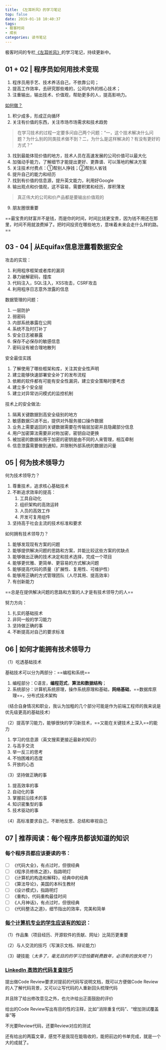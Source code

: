 ```yaml
---
title: 《左耳听风》的学习笔记
top: false
date: 2019-01-18 10:40:37
tags:
- 极客时间
- 成长
categories: 读书笔记
---
```



极客时间的专栏[《左耳听风》](https://time.geekbang.org/column/48)的学习笔记，持续更新中。

<!-- more -->


## 01 + 02 | 程序员如何用技术变现

1. 程序员用手艺、技术养活自己，不依靠公司；
2. 提高工作效率，去研究那些难的，公司内外的核心技术；
3. 注重输出，输出技术、价值观，帮助更多的人，提高影响力。

[如何做？](https://time.geekbang.org/column/article/185)

1. 积少成多，形成正向循环
2. 关注有价值的东西，关注市场市场需求和技术趋势

> 在学习技术的过程一定要多问自己两个问题：“一，这个技术解决什么问题？为什么别的同类技术做不到？二，为什么是这样解决的？有没有更好的方式？”

3. 找到最能体现价值的地方，技术人员在高速发展的公司价值可以最大化
4. 加强动手能力，了解细节才能提出更好、更靠谱、可以落地的解决方案
5. 关注技术付费点：①帮别人挣钱；②帮别人省钱
6. 提升自己的能力和经历
7. 找到有价值的信息源，提升英文能力，利用好Google
8. 输出观点和价值观，这不容易，需要积累和经历，厚积薄发

> 真正伟大的公司和价产品都是要输出价值观的

9. 朋友圈很重要

==最宝贵的财富并不是钱，而是你的时间，时间比钱更宝贵，因为钱不用还在那里，时间不用就浪费掉了。把时间投资在哪些地方，意味着未来会走什么样的路。==

## 03 - 04 | 从Equifax信息泄露看数据安全

攻击的实现：

1. 利用程序框架或者库的漏洞
2. 暴力破解密码，撞库
3. 代码注入，SQL注入，XSS攻击，CSRF攻击
4. 利用程序日志意外泄露的信息

数据管理的问题：

1. 一层防护
2. 弱密码
3. 内部系统暴露在公网
4. 系统不及时打补丁
5. 安全日志被暴露
6. 保存不必保存的敏感信息
7. 密码没有被合理地散列

安全最佳实践

1. 了解使用了哪些框架和库，关注其安全性声明
2. 建立能够快速部署安全补丁的发布流程
3. 依赖的软件都有可能有安全性漏洞，建立安全策略时要考虑
4. 建立多个安全层
5. 建立对异常访问模式的监控机制

技术上的安全做法:

1. 隔离关键数据到高安全级别的地方
2. 敏感数据只进不出，提供对外服务接口操作数据
3. 业务上需要返回的关键数据需要在传输层加密并且隐藏部分信息
4. 用户加密算法需要非对称加密，密钥自动更换
5. 被加密的数据和用于加密的密钥是由不同的人来管理，相互牵制
6. 信息泄露需要做到通知，并限制外部系统的数据访问量

## 05 | 何为技术领导力

何为技术领导力？

1. 尊重技术，追求核心基础技术
2. 不断追求效率的提高：
    1. 工具自动化
    2. 组织架构的高效运转
    3. 人员的高效工作
    4. 开发可复用组件
3. 坚持高于社会主流的技术标准和要求

如何拥有技术领导力？

1. 能够发现现有方案的问题
2. 能够提供解决问题的思路和方案，并能比较这些方案的优缺点
3. 能够做出正确的技术决定和技术选择，完成一个项目
4. 能够更优雅、更简单、更容易的方式解决问题
5. 能够提高代码的质量（扩展性、复用性、可维护性）
6. 能够用正确的方式管理团队（人尽其用、提高效率）
7. 有创新能力

==总是在提供解决问题的思路和方案的人才是有技术领导力的人==

努力方向：

1. 扎实的基础技术
2. 非同一般的学习能力
3. 坚持做正确的事
4. 不断提高对自己的要求标准

## 06 | 如何才能拥有技术领导力

（1）吃透基础技术

基础技术可以分为两部分：==编程和系统==

1. 编程部分：C语言，**编程范式**，**算法和数据结构**；
2. 系统部分：计算机系统原理，操作系统原理和基础，**网络基础**，==数据库原理==，分布式技术架构

（结合自身情况和职业，我认为加粗的几个部分可能是作为前端工程师的我来说是优先级更高的基础技术）

（2）提高学习能力，能够很快的学习新技术，==又能在关键技术上深入==的能力

1. 学习的信息源（英文搜索更接近最新的知识）
2. 与高手交流
3. 举一反三的思考
4. 不怕困难的态度
5. 开放的心态

（3）坚持做正确的事

1. 提高效率的事
2. 自动化的事
3. 掌握前沿技术的事
4. 知识密集型的事
5. 技术驱动的事

（4）高标准要求自己，不断地反思、总结和审视自己

## 07 | 推荐阅读：每个程序员都该知道的知识

### 每个程序员都应该要读的书：

- [ ] 《代码大全》，有点过时，但很经典
- [ ] 《程序员修练之道》，指路明灯
- [ ] 《计算机的构造和解释》，经典中的经典
- [ ] 《算法导论》，美国的本科生教材
- [ ] 《设计模式》，指路明灯
- [ ] 《重构》，代码重构最佳时间
- [ ] 《人月神话》，有点过时，但很经典
- [ ] 《代码整洁之道》，细节指出的效率，完美和简单

### [每个计算机专业的学生应该有的知识](http://matt.might.net/articles/what-cs-majors-should-know/)：

（1）作品集（项目经历、开源软件的贡献、网址）比简历更重要

（2）与人交流的技巧（写演示文档、辩论能力）

（3）硬技能（*太多了，毫无目的的学习恐怕要耗费数年，必须有的放矢吧？*）

### [LinkedIn 高效的代码复查技巧](https://thenewstack.io/linkedin-code-review/)

提出做Code Review要求对提前的代码写说明文档，既可以方便做Code Review的人了解代码背景，又可以让写代码的人重新回头梳理代码

并且除了给出修改意见之外，也允许给出正面鼓励的评价

给出的Code Review写出有目的性的注释，比如“消除重复代码”、“增加测试覆盖率”等

不光要Review代码，还要Review对应的测试

还有给出的两篇文章，感觉不是我现在能吸收的，能把前边的书单完成，就是一个大的成就了。



